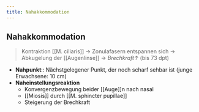 ```yaml
---
title: Nahakkommodation
---
```

## Nahakkommodation
> Kontraktion [[M. ciliaris]] → Zonulafasern entspannen sich → Abkugelung der [[Augenlinse]] → *Brechkraft↑* (bis 73 dpt)

- **Nahpunkt**:: Nächstgelegener Punkt, der noch scharf sehbar ist (junge Erwachsene: 10 cm)
- **Naheinstellungsreaktion**
	- Konvergenzbewegung beider [[Auge]]n nach nasal
	- [[Miosis]] durch [[M. sphincter pupillae]]
	- Steigerung der Brechkraft